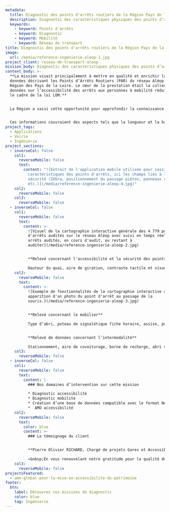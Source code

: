 ```yaml
---
metadata:
  title: Diagnostic des points d'arrêts routiers de la Région Pays de la Loire
  description: Diagnostic des caractéristiques physiques des points d’arrêts routiers.
  keywords:
    - keyword: Points d'arrêts
    - keyword: Diagnostic
    - keyword: Mobilité
    - keyword: Réseau de transport
title: Diagnostic des points d'arrêts routiers de la Région Pays de la Loire
image:
  url: /media/reference-ingenierie-aleop-1.jpg
project_client: reseau-de-transport-aleop
mission_body: Diagnostic des caractéristiques physiques des points d’arrêts routiers.
context_body: >-
  **La mission visait principalement à mettre en qualité et enrichir la base de
  données décrivant les Points d’Arrêts Routiers (PAR) du réseau Aléop de la
  Région des Pays de la Loire. Le cœur de la prestation était la collecte des
  données sur l’accessibilité des arrêts aux personnes à mobilité réduite dans
  le cadre de la loi LOM.**


  La Région a saisi cette opportunité pour approfondir la connaissance de ses PAR, élargissant la collecte des données à divers champs tels que le mobilier, la sécurité, l’intermodalité et l’environnement immédiat des points d’arrêt. 


  Ces informations couvraient des aspects tels que la longueur et la hauteur de quai, la présence d’abris voyageurs, de poubelles, la signalisation verticale routière et à destination des voyageurs, la présence d’un zébra, de boxs sécurisés pour les vélos, ou encore la présence d’aires de covoiturage et de bornes de recharge pour véhicules électriques.
project_tags:
  - Applications
  - Voirie
  - Ingénierie
project_sections:
  - inverseCol: false
    col1:
      reverseMobile: false
      text:
        content: "![Extrait de l'application mobile utilisée pour saisir les
          caractéristiques des points d'arrêts, ici les champs liés à la
          sécurité (Zébra, positionnement du passage piéton, panneaux routiers,
          etc.)](/media/reference-ingenierie-aleop-4.jpg)"
    col2:
      reverseMobile: false
    col3:
      reverseMobile: false
  - inverseCol: false
    col1:
      reverseMobile: false
      text:
        content: >-
          ![Visuel de la cartographie interactive générale des 4 779 points
          d'arrêts audités sur le réseau Aléop avec suivi en temps réel des
          arrêts audités, en cours d'audit, ou restant à
          auditer](/media/reference-ingenierie-aleop-2.jpg)


          **Relevé concernant l'accessibilité et la sécurité des points d'arrêts**\

          Hauteur du quai, aire de giration, contraste tactile et visuel, signalétique, zébra, panneaux routiers, configuration de l’arrêt…
    col2:
      reverseMobile: false
      text:
        content: >-
          ![Exemple de fonctionnalités de la cartographie interactive avec
          apparition d'un photo du point d'arrêt au passage de la
          souris.](/media/reference-ingenierie-aleop-3.jpg)


          **Relevé concernant le mobilier** 

          Type d’abri, poteau de signalétique fiche horaire, assise, poubelle…


          **Relevé de données concernant l’intermodalité**

          Stationnement, aire de covoiturage, borne de recharge, abri vélo…
    col3:
      reverseMobile: false
  - inverseCol: false
    col1:
      reverseMobile: false
      text:
        content: |-
          ### Nos domaines d’intervention sur cette mission

          * Diagnostic accessibilité
          * Diagnostic mobilité
          * Création d’une base de données compatible avec le format Netex
          *  ﻿AMO accessibilité
    col2:
      reverseMobile: false
      text:
        color: blue
        content: >-
          ### Le témoignage du client


          **Pierre Olivier RICHARD, Chargé de projets Gares et Accessibilité.**

          «&nbsp;En vous renouvelant notre gratitude pour la qualité de la prestation fournie, nous sommes convaincus que ces données enrichies contribueront de manière substantielle à l'amélioration continue du réseau Aléop, optimisant ainsi l’expérience des usagers&nbsp;».
    col3:
      reverseMobile: false
projectsFeatured:
  - amo-global-pour-la-mise-en-accessibilite-du-patrimoine
footer:
  btn:
    label: Découvrez nos missions de diagnostic
    color: blue
    tag: Ingénierie
---
```

